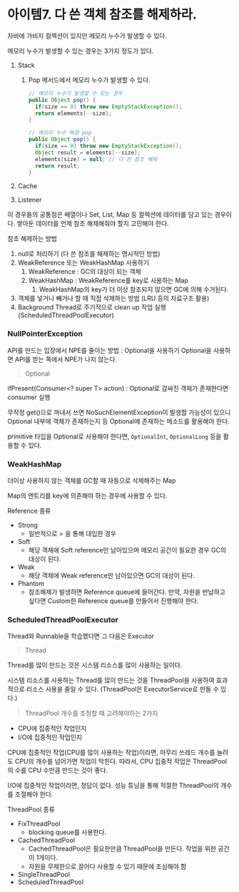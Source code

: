 # 아이템7. 다 쓴 객체 참조를 해제하라.

자바에 가비지 컬렉션이 있지만 메모리 누수가 발생할 수 있다.

메모리 누수가 발생할 수 있는 경우는 3가지 정도가 있다.

1. Stack

   1. Pop 메서드에서 메모리 누수가 발생할 수 있다.

      ```java
      // 메모리 누수가 발생할 수 있는 경우
      public Object pop() {
      	if(size == 0) throw new EmptyStackException();
      	return elements[--size];
      }

      // 메모리 누수 해결 pop
      public Object pop() {
      	if(size == 0) throw new EmptyStackException();
      	Object result = elements[--size];
      	elements[size] = null; // 다 쓴 참조 해제
      	return result;
      }
      ```

2. Cache
3. Listener

이 경우들의 공통점은 배열이나 Set, List, Map 등 컬렉션에 데이터를 담고 있는 경우이다.
쌓아둔 데이터를 언제 참조 해제해줘야 할지 고민해야 한다.

참조 해제하는 방법

1. null로 처리하기 (다 쓴 참조를 해제하는 명시적인 방법)
2. WeakReference 또는 WeakHashMap 사용하기
   1. WeakReference : GC의 대상이 되는 객체
   2. WeakHashMap : WeakReference를 key로 사용하는 Map
      1. WeakHashMap의 key가 더 이상 참조되지 않으면 GC에 의해 수거된다.
3. 객체를 넣거나 빼거나 할 때 직접 삭제하는 방법 (LRU 등의 자료구조 활용)
4. Background Thread로 주기적으로 clean up 작업 실행 (ScheduledThreadPoolExecutor)

### NullPointerException

API를 만드는 입장에서 NPE를 줄이는 방법 : Optional을 사용하기
Optional을 사용하면 API를 받는 쪽에서 NPE가 나지 않는다.

> Optional

ifPresent(Consumer<? super T> action) : Optional로 감싸진 객체가 존재한다면 consumer 실행

무작정 get()으로 꺼내서 쓰면 NoSuchElementException이 발생할 가능성이 있으니 Optional 내부에 객체가 존재하는지 등 Optional에 존재하는 메소드를 활용해야 한다.

primitive 타입을 Optional로 사용해야 한다면, `OptionalInt`, `OptionalLong` 등을 활용할 수 있다.

### WeakHashMap

더이상 사용하지 않는 객체를 GC할 때 자동으로 삭제해주는 Map

Map의 엔트리를 key에 의존해야 하는 경우에 사용할 수 있다.

Reference 종류

- Strong
  - 일반적으로 = 을 통해 대입한 경우
- Soft
  - 해당 객체에 Soft reference만 남아있으며 메모리 공간이 필요한 경우 GC의 대상이 된다.
- Weak
  - 해당 객체에 Weak reference만 남아있으면 GC의 대상이 된다.
- Phantom
  - 참조해제가 발생하면 Reference queue에 들어간다. 만약, 자원을 반납하고 싶다면 Custom한 Reference queue를 만들어서 진행해야 한다.

### ScheduledThreadPoolExecutor

Thread와 Runnable을 학습했다면 그 다음은 Executor

> Thread

Thread를 많이 만드는 것은 시스템 리소스를 많이 사용하는 일이다.

시스템 리소스를 사용하는 Thread를 많이 만드는 것을 ThreadPool을 사용하여 효과적으로 리소스 사용을 줄일 수 있다.
(ThreadPool은 ExecutorService로 만들 수 있다.)

> ThreadPool 개수를 조정할 때 고려해야하는 2가지

- CPU에 집중적인 작업인지
- I/O에 집중적인 작업인지

CPU에 집중적인 작업(CPU를 많이 사용하는 작업)이라면, 아무리 쓰레드 개수를 늘려도 CPU의 개수를 넘어가면 작업이 막힌다.
따라서, CPU 집중적 작업은 ThreadPool의 수를 CPU 수만큼 만드는 것이 좋다.

I/O에 집중적인 작업이라면, 정답이 없다.
성능 튜닝을 통해 적절한 ThreadPool의 개수를 조절해야 한다.

ThreadPool 종류

- FixThreadPool
  - blocking queue를 사용한다.
- CachedThreadPool
  - CachedThreadPool은 필요한만큼 ThreadPool을 만든다. 작업을 위한 공간이 1개이다.
  - 자원을 무제한으로 끌어다 사용할 수 있기 때문에 조심해야 함
- SingleThreadPool
- ScheduledThreadPool
